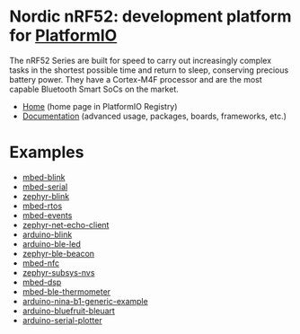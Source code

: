 
# Nordic nRF52: development platform for [PlatformIO](https://platformio.org)

The nRF52 Series are built for speed to carry out increasingly complex tasks in the shortest possible time and return to sleep, conserving precious battery power. They have a Cortex-M4F processor and are the most capable Bluetooth Smart SoCs on the market.

* [Home](https://platformio.org/platforms/nordicnrf52) (home page in PlatformIO Registry)
* [Documentation](https://docs.platformio.org/page/platforms/nordicnrf52.html) (advanced usage, packages, boards, frameworks, etc.)

# Examples

* [mbed-blink](https://github.com/platformio/platform-nordicnrf52/tree/master/examples/mbed-blink)
* [mbed-serial](https://github.com/platformio/platform-nordicnrf52/tree/master/examples/mbed-serial)
* [zephyr-blink](https://github.com/platformio/platform-nordicnrf52/tree/master/examples/zephyr-blink)
* [mbed-rtos](https://github.com/platformio/platform-nordicnrf52/tree/master/examples/mbed-rtos)
* [mbed-events](https://github.com/platformio/platform-nordicnrf52/tree/master/examples/mbed-events)
* [zephyr-net-echo-client](https://github.com/platformio/platform-nordicnrf52/tree/master/examples/zephyr-net-echo-client)
* [arduino-blink](https://github.com/platformio/platform-nordicnrf52/tree/master/examples/arduino-blink)
* [arduino-ble-led](https://github.com/platformio/platform-nordicnrf52/tree/master/examples/arduino-ble-led)
* [zephyr-ble-beacon](https://github.com/platformio/platform-nordicnrf52/tree/master/examples/zephyr-ble-beacon)
* [mbed-nfc](https://github.com/platformio/platform-nordicnrf52/tree/master/examples/mbed-nfc)
* [zephyr-subsys-nvs](https://github.com/platformio/platform-nordicnrf52/tree/master/examples/zephyr-subsys-nvs)
* [mbed-dsp](https://github.com/platformio/platform-nordicnrf52/tree/master/examples/mbed-dsp)
* [mbed-ble-thermometer](https://github.com/platformio/platform-nordicnrf52/tree/master/examples/mbed-ble-thermometer)
* [arduino-nina-b1-generic-example](https://github.com/platformio/platform-nordicnrf52/tree/master/examples/arduino-nina-b1-generic-example)
* [arduino-bluefruit-bleuart](https://github.com/platformio/platform-nordicnrf52/tree/master/examples/arduino-bluefruit-bleuart)
* [arduino-serial-plotter](https://github.com/platformio/platform-nordicnrf52/tree/master/examples/arduino-serial-plotter)
